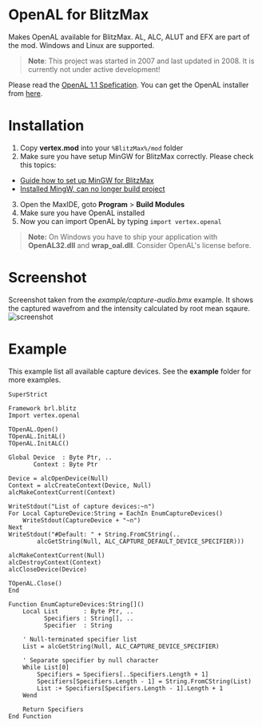 # OpenAL for BlitzMax
Makes OpenAL available for BlitzMax. AL, ALC, ALUT and EFX are part of the mod. Windows and Linux are supported.

> **Note**: This project was started in 2007 and last updated in 2008. It is currently not under active development!

Please read the [OpenAL 1.1 Spefication](http://www.openal.org/documentation/openal-1.1-specification.pdf). You can get the OpenAL installer from [here](http://www.openal.org/creative-installers/).

# Installation
1. Copy **vertex.mod** into your `%BlitzMax%/mod` folder
2. Make sure you have setup MinGW for BlitzMax correctly. Please check this topics:
 * [Guide how to set up MinGW for BlitzMax](http://www.blitzbasic.com/Community/posts.php?topic=90964)
 * [Installed MingW, can no longer build project](http://www.blitzbasic.com/Community/posts.php?topic=104435)
3. Open the MaxIDE, goto **Program** > **Build Modules**
4. Make sure you have OpenAL installed
5. Now you can import OpenAL by typing `import vertex.openal`

> **Note:** On Windows you have to ship your application with **OpenAL32.dll** and **wrap_oal.dll**.
Consider OpenAL's license before.

# Screenshot
Screenshot taken from the *example/capture-audio.bmx* example. It shows the captured wavefrom and the intensity calculated by root mean sqaure.
![screenshot](https://cloud.githubusercontent.com/assets/10528519/8035838/fbc8605c-0df3-11e5-9a89-d019a4ad2fe6.png "Screenshot taken from the capture-audio.bmx example")

# Example
This example list all available capture devices. See the **example** folder for more examples.
```blitzmax
SuperStrict

Framework brl.blitz
Import vertex.openal

TOpenAL.Open()
TOpenAL.InitAL()
TOpenAL.InitALC()

Global Device  : Byte Ptr, ..
       Context : Byte Ptr

Device = alcOpenDevice(Null)
Context = alcCreateContext(Device, Null)
alcMakeContextCurrent(Context)

WriteStdout("List of capture devices:~n")
For Local CaptureDevice:String = EachIn EnumCaptureDevices()
	WriteStdout(CaptureDevice + "~n")
Next
WriteStdout("#Default: " + String.FromCString(..
		alcGetString(Null, ALC_CAPTURE_DEFAULT_DEVICE_SPECIFIER)))

alcMakeContextCurrent(Null)
alcDestroyContext(Context)
alcCloseDevice(Device)

TOpenAL.Close()
End

Function EnumCaptureDevices:String[]()
	Local List       : Byte Ptr, ..
	      Specifiers : String[], ..
	      Specifier  : String

	' Null-terminated specifier list
	List = alcGetString(Null, ALC_CAPTURE_DEVICE_SPECIFIER)

	' Separate specifier by null character
	While List[0]
		Specifiers = Specifiers[..Specifiers.Length + 1]
		Specifiers[Specifiers.Length - 1] = String.FromCString(List)
		List :+ Specifiers[Specifiers.Length - 1].Length + 1
	Wend

	Return Specifiers
End Function
```


